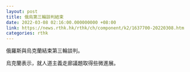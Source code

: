 ```yaml
---
layout: post
title: 俄烏第三輪談判結束
date: 2022-03-08 02:16:00.000000000 +08:00
link: https://news.rthk.hk/rthk/ch/component/k2/1637700-20220308.htm
categories: rthk
---
```


俄羅斯與烏克蘭結束第三輪談判。

烏克蘭表示，就人道主義走廊議題取得些微進展。
